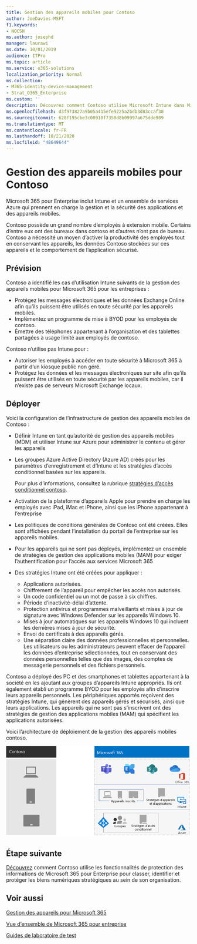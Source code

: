 ```yaml
---
title: Gestion des appareils mobiles pour Contoso
author: JoeDavies-MSFT
f1.keywords:
- NOCSH
ms.author: josephd
manager: laurawi
ms.date: 10/01/2019
audience: ITPro
ms.topic: article
ms.service: o365-solutions
localization_priority: Normal
ms.collection:
- M365-identity-device-management
- Strat_O365_Enterprise
ms.custom: ''
description: Découvrez comment Contoso utilise Microsoft Intune dans Microsoft 365 pour entreprise pour gérer ses appareils et les applications qui s’y exécutent.
ms.openlocfilehash: d3f973827a9b05a415efe9225a2bdb3d83ccaf38
ms.sourcegitcommit: 628f195cbe3c00910f7350d8b09997a675dde989
ms.translationtype: MT
ms.contentlocale: fr-FR
ms.lasthandoff: 10/21/2020
ms.locfileid: "48649644"
---
```

# <a name="mobile-device-management-for-contoso"></a>Gestion des appareils mobiles pour Contoso

Microsoft 365 pour Enterprise inclut Intune et un ensemble de services Azure qui prennent en charge la gestion et la sécurité des applications et des appareils mobiles.

Contoso possède un grand nombre d’employés à extension mobile. Certains d’entre eux ont des bureaux dans contoso et d’autres n’ont pas de bureau. Contoso a nécessité un moyen d’activer la productivité des employés tout en conservant les appareils, les données Contoso stockées sur ces appareils et le comportement de l’application sécurisé.

## <a name="plan"></a>Prévision

Contoso a identifié les cas d’utilisation Intune suivants de la gestion des appareils mobiles pour Microsoft 365 pour les entreprises :

- Protégez les messages électroniques et les données Exchange Online afin qu’ils puissent être utilisés en toute sécurité par les appareils mobiles.
- Implémentez un programme de mise à BYOD pour les employés de contoso.
- Émettre des téléphones appartenant à l’organisation et des tablettes partagées à usage limité aux employés de contoso.

Contoso n’utilise pas Intune pour :

- Autoriser les employés à accéder en toute sécurité à Microsoft 365 à partir d’un kiosque public non géré.
- Protégez les données et les messages électroniques sur site afin qu’ils puissent être utilisés en toute sécurité par les appareils mobiles, car il n’existe pas de serveurs Microsoft Exchange locaux.

## <a name="deploy"></a>Déployer

Voici la configuration de l’infrastructure de gestion des appareils mobiles de Contoso :

- Définir Intune en tant qu’autorité de gestion des appareils mobiles (MDM) et utiliser Intune sur Azure pour administrer le contenu et gérer les appareils
- Les groupes Azure Active Directory (Azure AD) créés pour les paramètres d’enregistrement et d’Intune et les stratégies d’accès conditionnel basées sur les appareils.

  Pour plus d’informations, consultez la rubrique [stratégies d’accès conditionnel contoso](contoso-identity.md#conditional-access-policies-for-identity-and-device-access).

- Activation de la plateforme d’appareils Apple pour prendre en charge les employés avec iPad, iMac et iPhone, ainsi que les iPhone appartenant à l’entreprise
- Les politiques de conditions générales de Contoso ont été créées. Elles sont affichées pendant l’installation du portail de l’entreprise sur les appareils mobiles.
- Pour les appareils qui ne sont pas déployés, implémentez un ensemble de stratégies de gestion des applications mobiles (MAM) pour exiger l’authentification pour l’accès aux services Microsoft 365
- Des stratégies Intune ont été créées pour appliquer :
  - Applications autorisées.
  - Chiffrement de l’appareil pour empêcher les accès non autorisés.
  - Un code confidentiel ou un mot de passe à six chiffres.
  - Période d’inactivité-délai d’attente.
  - Protection antivirus et programmes malveillants et mises à jour de signature avec Windows Defender sur les appareils Windows 10.
  - Mises à jour automatiques sur les appareils Windows 10 qui incluent les dernières mises à jour de sécurité.
  - Envoi de certificats à des appareils gérés.
  - Une séparation claire des données professionnelles et personnelles. Les utilisateurs ou les administrateurs peuvent effacer de l’appareil les données d’entreprise sélectionnées, tout en conservant des données personnelles telles que des images, des comptes de messagerie personnels et des fichiers personnels.

Contoso a déployé des PC et des smartphones et tablettes appartenant à la société en les ajoutant aux groupes d’appareils Intune appropriés. Ils ont également établi un programme BYOD pour les employés afin d’inscrire leurs appareils personnels. Les périphériques apportés reçoivent des stratégies Intune, qui génèrent des appareils gérés et sécurisés, ainsi que leurs applications. Les appareils qui ne sont pas s’inscrivent ont des stratégies de gestion des applications mobiles (MAM) qui spécifient les applications autorisées.

Voici l’architecture de déploiement de la gestion des appareils mobiles contoso.

![Infrastructure de déploiement de la gestion des appareils mobiles contoso](../media/contoso-mdm/contoso-mdm-fig1.png)

## <a name="next-step"></a>Étape suivante

[Découvrez](contoso-info-protect.md) comment Contoso utilise les fonctionnalités de protection des informations de Microsoft 365 pour Enterprise pour classer, identifier et protéger les biens numériques stratégiques au sein de son organisation.

## <a name="see-also"></a>Voir aussi

[Gestion des appareils pour Microsoft 365](device-management-roadmap-microsoft-365.md)

[Vue d’ensemble de Microsoft 365 pour entreprise](microsoft-365-overview.md)

[Guides de laboratoire de test](m365-enterprise-test-lab-guides.md)

